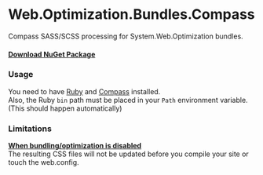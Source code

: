Web.Optimization.Bundles.Compass
================================

Compass SASS/SCSS processing for System.Web.Optimization bundles.

#### [Download NuGet Package](https://nuget.org/packages/Web.Optimization.Bundles.Compass)

### Usage
You need to have [Ruby](http://rubyinstaller.org/downloads/) and [Compass](http://compass-style.org/install/) installed.    
Also, the Ruby `bin` path must be placed in your `Path` environment variable.  
(This should happen automatically)

### Limitations
**[When bundling/optimization is disabled](http://www.asp.net/mvc/tutorials/mvc-4/bundling-and-minification)**  
The resulting CSS files will not be updated before you compile your site or touch the web.config.